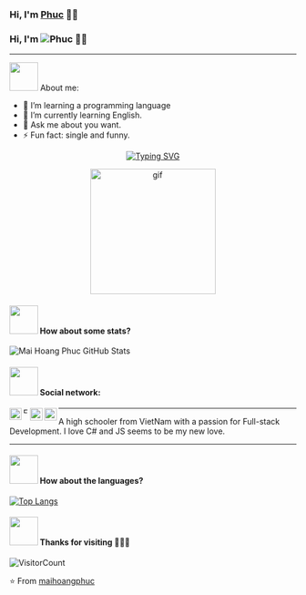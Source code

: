 ### Hi, I'm [Phuc](https://github.com/maihoangphuc) 👨‍💻
### Hi, I'm ![Phuc](https://readme-typing-svg.demolab.com?font=Fira+Code&size=22&duration=1&pause=9999999&color=2ECC71&center=false&vCenter=false&lines=Phuc) 👨‍💻
-----

<img src="https://media.giphy.com/media/VgCDAzcKvsR6OM0uWg/giphy.gif" width="50"> About me:

- 🔭 I’m learning a programming language
- 🌱 I’m currently learning English.
- 💬 Ask me about you want.
- ⚡ Fun fact: single and funny.

<!-- text typing & cat -->
<div align="center">

[![Typing SVG](https://readme-typing-svg.demolab.com?font=Fira+Code&size=17&pause=1002&color=43BB83&width=443&center=true&lines=I'm+a+<Web+Developer/>;I'm+from+in+Vietnamese)](https://git.io/typing-svg)

<!-- Image cat -->
<img alt="gif" title="meozz meozz" width="220" src="https://media1.popsugar-assets.com/files/thumbor/wMTPRFiKYNjWvLQFZb8gsbmgyXE/fit-in/728xorig/filters:format_auto-!!-:strip_icc-!!-/2019/10/21/643/n/46781279/a3b33e504e62238f_bdd6391796f9a19d275c489827607b4a-sticker/i/Scared-Black-Cat.gif" />

</div>
  
#### <img src="https://media.giphy.com/media/VgCDAzcKvsR6OM0uWg/giphy.gif" width="50"> How about some stats?

<!-- Star -->
<img src="https://github-readme-stats.vercel.app/api?username=maihoangphuc&show_icons=true&hide_border=true&count_private=true&theme=calm&icon_color=fad000" alt="Mai Hoang Phuc GitHub Stats">

#### <img src="https://media.giphy.com/media/VgCDAzcKvsR6OM0uWg/giphy.gif" width="50"> Social network:

<!-- LinkedIn -->
<a href="https://www.linkedin.com/in/maihoangphuc/" target="_blank">
  <img align="left" alt="LinkdeIn" title="LinkedIn" width="21px" src="https://i.ibb.co/sKFJZLd/9-96186-linkedin-logo-black-linkedin-icon-teal.png" />
</a>

<!-- Facebook -->
<a href="https://www.facebook.com/maihoangphuc9x" target="_blank">
  <img align="left" alt="Facebook" title="Facebook" width="9px" src="https://i.ibb.co/3pb3vWW/556-5568208-facebook-icon-facebook-icon-dark-grey.png" />
</a>

<!-- Instagram -->
<a href="https://www.instagram.com/mai.hoang.phuc/" target="_blank">
  <img align="left" alt="Instagram" title="Instagram" width="22px" src="https://i.ibb.co/CPGPHRd/images-1.png" />
</a>

<!-- Twitter -->
<a href="https://twitter.com/Mai_Hoang_Phuc" target="_blank">
  <img align="left" alt="Twitter" title="Twitter" width="22px" src="https://i.ibb.co/Nxh3WbB/png-clipart-social-media-computer-icons-like-button-linkedin-share-icon-twitter-purple-violet-thumbn.png" />
</a>

----

A high schooler from VietNam with a passion for Full-stack Development. I love C# and JS seems to be my new love. 

-----

#### <img src="https://media.giphy.com/media/VgCDAzcKvsR6OM0uWg/giphy.gif" width="50"> How about the languages?

[![Top Langs](https://github-readme-stats.vercel.app/api/top-langs/?username=maihoangphuc&layout=compact&theme=ayu-mirage)](https://github.com/maihoangphuc)

#### <img src="https://media.giphy.com/media/VgCDAzcKvsR6OM0uWg/giphy.gif" width="50"> Thanks for visiting 💜💜💜
![VisitorCount](https://profile-counter.glitch.me/maihoangphuc/count.svg)

⭐️ From [maihoangphuc](https://github.com/maihoangphuc)
